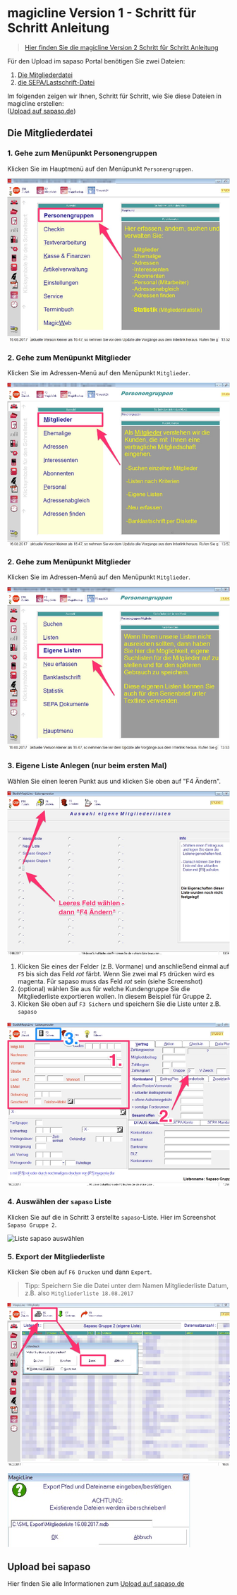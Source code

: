 # magicline Version 1 - Schritt für Schritt Anleitung

> [Hier finden Sie die magicline Version 2 Schritt für Schritt Anleitung](/magicline/v2-schritt-fuer-schritt-anleitung)

Für den Upload im sapaso Portal benötigen Sie zwei Dateien:

1. [Die Mitgliederdatei](#die-mitgliederdatei)
2. [die SEPA/Lastschrift-Datei](#sepalastschrift-datei-erstellen)

Im folgenden zeigen wir Ihnen, Schritt für Schritt, wie Sie diese Dateien in magicline erstellen:  
([Upload auf sapaso.de](upload-im-portal))

## Die Mitgliederdatei

### 1. Gehe zum Menüpunkt Personengruppen

Klicken Sie im Hauptmenü auf den Menüpunkt `Personengruppen`.

![Menü-Punkt Personengruppen auswählen](magicline/_media/v1/mitgliederliste/1-personengruppen.jpg "Menü-Punkt Personengruppen auswählen")

### 2. Gehe zum Menüpunkt Mitglieder

Klicken Sie im Adressen-Menü auf den Menüpunkt `Mitglieder`.

![Menü-Punkt Mitglieder auswählen](magicline/_media/v1/mitgliederliste/2-mitglieder.jpg "Menü-Punkt Mitglieder auswählen")

### 2. Gehe zum Menüpunkt Mitglieder

Klicken Sie im Adressen-Menü auf den Menüpunkt `Mitglieder`.

![Menü-Punkt Eigene Liste auswählen](magicline/_media/v1/mitgliederliste/3-eigene-liste.jpg "Menü-Punkt Eigene Liste auswählen")

### 3. Eigene Liste Anlegen (nur beim ersten Mal)

Wählen Sie einen leeren Punkt aus und klicken Sie oben auf "F4 Ändern".

![Leeres Feld und Ändern auswählen](magicline/_media/v1/mitgliederliste/4-leeres-feld-plus-aendern.jpg "Leeres Feld und Ändern auswählen")

  1. Klicken Sie eines der Felder (z.B. Vormane) und anschließend einmal auf `F5` bis sich das Feld *rot* färbt.
  Wenn Sie zwei mal `F5` drücken wird es magenta. Für sapaso muss das Feld *rot* sein (siehe Screenshot)
  2. (optional) wählen Sie aus für welche Kundengruppe Sie die Mitgliederliste exportieren wollen.
  In diesem Beispiel für Gruppe 2.
  3. Klicken Sie oben auf `F3 Sichern` und speichern Sie die Liste unter z.B. `sapaso`

![Felder auswählen](magicline/_media/v1/mitgliederliste/5-gruppe-anlegen.jpg "Felder auswählen")

### 4. Auswählen der `sapaso` Liste

Klicken Sie auf die in Schritt 3 erstellte `sapaso`-Liste. Hier im Screenshot `Sapaso Gruppe 2`.

![Liste sapaso auswählen](magicline/_media/v1/mitgliederliste/6-liste-auswählen.jpg "Liste sapaso auswählen")

### 5. Export der Mitgliederliste

Klicken Sie oben auf `F6 Drucken` und dann `Export`.

> Tipp: Speichern Sie die Datei unter dem Namen Mitgliederliste Datum, z.B. also `Mitgliederliste 18.08.2017`

![Exportieren Sie die Daten](magicline/_media/v1/mitgliederliste/7-daten-exportieren.jpg "Exportieren Sie die Daten")

![Speichern der Daten unter Mitgliederliste und Datum](magicline/_media/v1/mitgliederliste/8-speichern-unter-mitgliederliste-und-datum.jpg "Speichern der Daten unter Mitgliederliste + Datum")

## Upload bei sapaso

Hier finden Sie alle Informationen zum [Upload auf sapaso.de](upload-im-portal)
